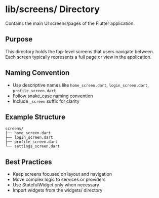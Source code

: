 # lib/screens/ Directory

Contains the main UI screens/pages of the Flutter application.

## Purpose

This directory holds the top-level screens that users navigate between. Each screen typically represents a full page or view in the application.

## Naming Convention

- Use descriptive names like `home_screen.dart`, `login_screen.dart`, `profile_screen.dart`
- Follow snake_case naming convention
- Include `_screen` suffix for clarity

## Example Structure

```
screens/
├── home_screen.dart
├── login_screen.dart
├── profile_screen.dart
└── settings_screen.dart
```

## Best Practices

- Keep screens focused on layout and navigation
- Move complex logic to services or providers
- Use StatefulWidget only when necessary
- Import widgets from the widgets/ directory